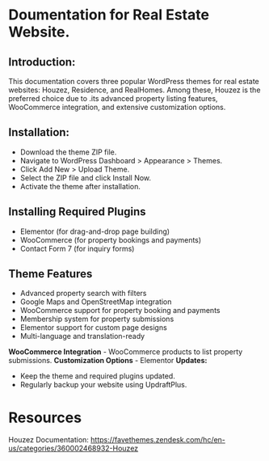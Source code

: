 # Doumentation for Real Estate Website.
## Introduction:
This documentation covers three popular WordPress themes for real estate websites: Houzez, Residence, and RealHomes. Among these, Houzez is the preferred choice due to .its advanced property listing features, WooCommerce integration, and extensive customization options.

## Installation:
- Download the theme ZIP file.
- Navigate to WordPress Dashboard > Appearance > Themes.
- Click Add New > Upload Theme.
- Select the ZIP file and click Install Now.
- Activate the theme after installation.

## Installing Required Plugins
- Elementor (for drag-and-drop page building)
- WooCommerce (for property bookings and payments)
- Contact Form 7 (for inquiry forms)

## Theme Features
- Advanced property search with filters
- Google Maps and OpenStreetMap integration
- WooCommerce support for property booking and payments
- Membership system for property submissions
- Elementor support for custom page designs
- Multi-language and translation-ready

**WooCommerce Integration** - WooCommerce products to list property submissions.
**Customization Options** - Elementor
**Updates:**
- Keep the theme and required plugins updated.
- Regularly backup your website using UpdraftPlus.

# Resources
Houzez Documentation: https://favethemes.zendesk.com/hc/en-us/categories/360002468932-Houzez